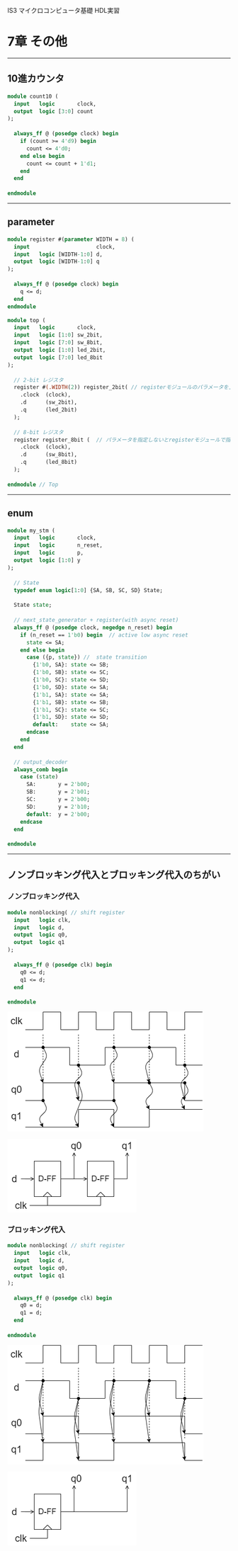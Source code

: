 IS3 マイクロコンピュータ基礎 HDL実習

# 7章 その他

---
## 10進カウンタ

````SystemVerilog
module count10 (
  input   logic       clock,
  output  logic [3:0] count
);

  always_ff @ (posedge clock) begin
    if (count >= 4'd9) begin
      count <= 4'd0;
    end else begin
      count <= count + 1'd1;
    end
  end

endmodule
````

---
## parameter

````SystemVerilog
module register #(parameter WIDTH = 8) (
  input                     clock,
  input   logic [WIDTH-1:0] d,
  output  logic [WIDTH-1:0] q
);

  always_ff @ (posedge clock) begin
    q <= d;
  end
endmodule
````

````SystemVerilog
module top (
  input   logic       clock,
  input   logic [1:0] sw_2bit,
  input   logic [7:0] sw_8bit,
  output  logic [1:0] led_2bit,
  output  logic [7:0] led_8bit
);

  // 2-bit レジスタ
  register #(.WIDTH(2)) register_2bit( // registerモジュールのパラメータを上書き(WIDTH = 2)
    .clock  (clock),
    .d      (sw_2bit),
    .q      (led_2bit)
  );

  // 8-bit レジスタ
  register register_8bit (  // パラメータを指定しないとregisterモジュールで指定された値が使われる(WIDTH = 8)
    .clock  (clock),
    .d      (sw_8bit),
    .q      (led_8bit)
  );

endmodule // Top
````

---

## enum

```SystemVerilog
module my_stm (
  input   logic       clock,
  input   logic       n_reset,
  input   logic       p,
  output  logic [1:0] y
);

  // State
  typedef enum logic[1:0] {SA, SB, SC, SD} State;

  State state;

  // next_state_generator + register(with async reset)
  always_ff @ (posedge clock, negedge n_reset) begin
    if (n_reset == 1'b0) begin  // active low async reset
      state <= SA;
    end else begin
      case ({p, state}) //  state transition
        {1'b0, SA}: state <= SB;
        {1'b0, SB}: state <= SC;
        {1'b0, SC}: state <= SD;
        {1'b0, SD}: state <= SA;
        {1'b1, SA}: state <= SA;
        {1'b1, SB}: state <= SB;
        {1'b1, SC}: state <= SC;
        {1'b1, SD}: state <= SD;
        default:    state <= SA;
      endcase
    end
  end

  // output_decoder
  always_comb begin
    case (state)
      SA:       y = 2'b00;
      SB:       y = 2'b01;
      SC:       y = 2'b00;
      SD:       y = 2'b10;
      default:  y = 2'b00;
    endcase
  end

endmodule

```

---

## ノンブロッキング代入とブロッキング代入のちがい

### ノンブロッキング代入

````SystemVerilog
module nonblocking( // shift register
  input   logic clk,
  input   logic d,
  output  logic q0,
  output  logic q1
);

  always_ff @ (posedge clk) begin
    q0 <= d;
    q1 <= d;
  end
  
endmodule
````

![timechart](./assets/timechart_nonblocking.png)

![shift register](./assets/nonblocking.png)


### ブロッキング代入

````SystemVerilog
module nonblocking( // shift register
  input   logic clk,
  input   logic d,
  output  logic q0,
  output  logic q1
);

  always_ff @ (posedge clk) begin
    q0 = d;
    q1 = d;
  end
  
endmodule
````

![timechart](./assets/timechart_blocking.png)

![register](./assets/blocking.png)


